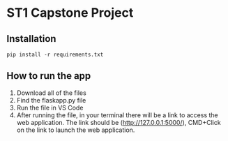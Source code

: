 # ST1 Capstone Project
## Installation 
```pip install -r requirements.txt```

## How to run the app 

1. Download all of the files
2. Find the flaskapp.py file
3. Run the file in VS Code
4. After running the file, in your terminal there will be a link to access the web application. The link should be (http://127.0.0.1:5000/), CMD+Click on the link to launch the web application.
